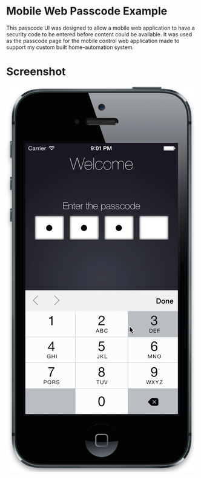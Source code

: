 Mobile Web Passcode Example
===========================

This passcode UI was designed to allow a mobile web application to have a security code to be entered before content could be available. It was used as the passcode page for the mobile control web application made to support my custom built home-automation system.

Screenshot
==========

![ScreenShot](demonstration/screenshots/Web%20Passcode%20-%20Screen%20Shot.png "Mobile Web Passcode Screenshot")
